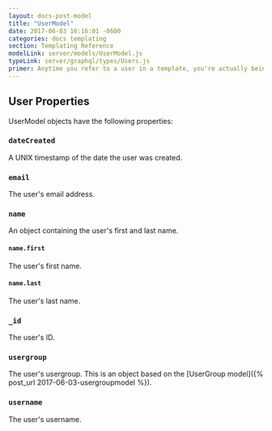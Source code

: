```yaml
---
layout: docs-post-model
title: "UserModel"
date: 2017-06-03 16:16:01 -0600
categories: docs templating
section: Templating Reference
modelLink: server/models/UserModel.js
typeLink: server/graphql/types/Users.js
primer: Anytime you refer to a user in a template, you're actually being provided with a UserModel object.
---
```


## User Properties

UserModel objects have the following properties:

### `dateCreated`
A UNIX timestamp of the date the user was created.

### `email`
The user's email address.

### `name`
An object containing the user's first and last name.

#### `name.first`
The user's first name.

#### `name.last`
The user's last name.

### `_id`
The user's ID.

### `usergroup`
The user's usergroup. This is an object based on the [UserGroup model]({% post_url 2017-06-03-usergroupmodel %}).

### `username`
The user's username.